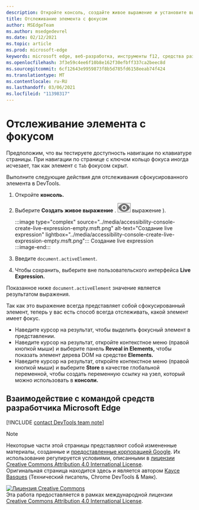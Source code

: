 ```yaml
---
description: Откройте консоль, создайте живое выражение и установите выражение document.activeElement.
title: Отслеживание элемента с фокусом
author: MSEdgeTeam
ms.author: msedgedevrel
ms.date: 02/12/2021
ms.topic: article
ms.prod: microsoft-edge
keywords: microsoft edge, веб-разработка, инструменты f12, средства разработчика
ms.openlocfilehash: 3f3e59c4ee6f10b8e162f30efbff337ca2beec8d
ms.sourcegitcommit: 6cf12643e9959873f8b5d785fd6158eeab74f424
ms.translationtype: MT
ms.contentlocale: ru-RU
ms.lasthandoff: 03/06/2021
ms.locfileid: "11398317"
---
```

<!-- Copyright Kayce Basques 

   Licensed under the Apache License, Version 2.0 (the "License");
   you may not use this file except in compliance with the License.
   You may obtain a copy of the License at

       https://www.apache.org/licenses/LICENSE-2.0

   Unless required by applicable law or agreed to in writing, software
   distributed under the License is distributed on an "AS IS" BASIS,
   WITHOUT WARRANTIES OR CONDITIONS OF ANY KIND, either express or implied.
   See the License for the specific language governing permissions and
   limitations under the License.  -->  

# <a name="track-which-element-has-focus"></a>Отслеживание элемента с фокусом  

Предположим, что вы тестируете доступность навигации по клавиатуре страницы.  При навигации по странице с ключом кольцо фокуса иногда исчезает, так как элемент с `Tab` фокусом скрыт.  

Выполните следующие действия для отслеживания сфокусированного элемента в DevTools.  

1.  Откройте **консоль.**  
1.  Выберите **Создать живое выражение** \. ![ Создайте живое ][ImageCreateIcon] выражение \).  
    
    :::image type="complex" source="../media/accessibility-console-create-live-expression-empty.msft.png" alt-text="Создание live expression" lightbox="../media/accessibility-console-create-live-expression-empty.msft.png":::
       Создание live expression  
    :::image-end:::  
    
1.  Введите `document.activeElement`.  
1.  Чтобы сохранить, выберите вне пользовательского интерфейса **Live Expression.**  
    
Показанное ниже `document.activeElement` значение является результатом выражения.  

Так как это выражение всегда представляет собой сфокусированный элемент, теперь у вас есть способ всегда отслеживать, какой элемент имеет фокус.  

*   Наведите курсор на результат, чтобы выделить фокусный элемент в представлении.  
*   Наведите курсор на результат, откройте контекстное меню \(правой кнопкой мыши\) и выберите панель **Reveal in Elements,** чтобы показать элемент дерева DOM на средстве **Elements.**  
*   Наведите курсор на результат, откройте контекстное меню \(правой кнопкой мыши\) и выберите **Store** в качестве глобальной переменной, чтобы создать переменную ссылку на узел, который можно использовать в **консоли.**  

## <a name="getting-in-touch-with-the-microsoft-edge-devtools-team"></a>Взаимодействие с командой средств разработчика Microsoft Edge  

[!INCLUDE [contact DevTools team note](../includes/contact-devtools-team-note.md)]  

<!-- image links -->  

[ImageCreateIcon]: ../media/create-live-expression-icon.msft.png  

<!-- links -->  

> [!NOTE]
> Некоторые части этой страницы представляют собой измененные материалы, созданные и [предоставленные корпорацией Google][GoogleSitePolicies]. Их использование регулируется условиями, описанными в [лицензии Creative Commons Attribution 4.0 International License][CCA4IL].  
> Оригинальная страница [](https://developers.google.com/web/tools/chrome-devtools/accessibility/focus) находится здесь и является автором [Kayce Basques][KayceBasques] \(Технический писатель, Chrome DevTools \& Маяк\).  

[![Лицензия Creative Commons][CCby4Image]][CCA4IL]  
Эта работа предоставляется в рамках международной лицензии [Creative Commons Attribution 4.0 International License][CCA4IL].  

[CCA4IL]: https://creativecommons.org/licenses/by/4.0  
[CCby4Image]: https://i.creativecommons.org/l/by/4.0/88x31.png  
[GoogleSitePolicies]: https://developers.google.com/terms/site-policies  
[KayceBasques]: https://developers.google.com/web/resources/contributors/kaycebasques  
